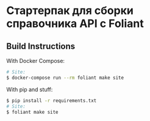 # Стартерпак для сборки справочника API с Foliant

##  Build Instructions

With Docker Compose:

```bash
# Site:
$ docker-compose run --rm foliant make site
```

With pip and stuff:

```bash
$ pip install -r requirements.txt
# Site:
$ foliant make site
```
